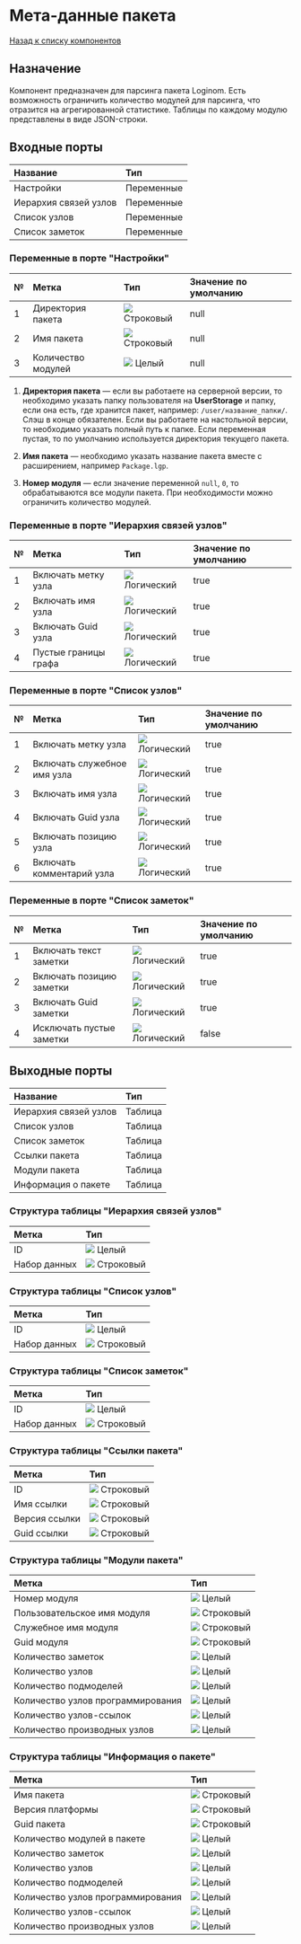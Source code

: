 # Мета-данные пакета

[Назад к списку компонентов](../README.md)

## Назначение

Компонент предназначен для парсинга пакета Loginom. Есть возможность ограничить количество модулей для парсинга, что отразится на агрегированной статистике. Таблицы по каждому модулю представлены в виде JSON-строки.

## Входные порты

| Название                | Тип        |
|:------------------------|:-----------|
| Настройки               | Переменные |
| Иерархия связей узлов   | Переменные |
| Список узлов            | Переменные |
| Список заметок          | Переменные |

### Переменные в порте "Настройки"

| №  | Метка                       | Тип                                   | Значение по умолчанию  |
|:---|:----------------------------|:--------------------------------------|:-----------------------|
| 1  | Директория пакета           | ![](./img/string.svg) Строковый       |null                    |
| 2  | Имя пакета                  | ![](./img/string.svg) Строковый       |null                    |
| 3  | Количество модулей          | ![](./img/integer.svg) Целый          |null                    |

1. **Директория пакета** — если вы работаете на серверной версии, то необходимо указать папку пользователя на **UserStorage** и папку, если она есть, где хранится пакет, например: `/user/название_папки/`. Слэш в конце обязателен. Если вы работаете на настольной версии, то необходимо указать полный путь к папке. Если переменная пустая, то по умолчанию используется директория текущего пакета.

2. **Имя пакета** — необходимо указать название пакета вместе с расширением, например `Package.lgp`.

3. **Номер модуля** — если значение переменной `null`, `0`, то обрабатываются все модули пакета. При необходимости можно ограничить количество модулей.

### Переменные в порте "Иерархия связей узлов"

| №  | Метка                       | Тип                                   | Значение по умолчанию  |
|:---|:----------------------------|:--------------------------------------|:-----------------------|
| 1  | Включать метку узла         | ![](./img/logical.svg) Логический     |true                    |
| 2  | Включать имя узла           | ![](./img/logical.svg) Логический     |true                    |
| 3  | Включать Guid узла          | ![](./img/logical.svg) Логический     |true                    |
| 4  | Пустые границы графа        | ![](./img/logical.svg) Логический     |true                    |

### Переменные в порте "Список узлов"

| №  | Метка                       | Тип                                   | Значение по умолчанию  |
|:---|:----------------------------|:--------------------------------------|:-----------------------|
| 1  | Включать метку узла         | ![](./img/logical.svg) Логический     |true                    |
| 2  | Включать служебное имя узла | ![](./img/logical.svg) Логический     |true                    |
| 3  | Включать имя узла           | ![](./img/logical.svg) Логический     |true                    |
| 4  | Включать Guid узла          | ![](./img/logical.svg) Логический     |true                    |
| 5  | Включать позицию узла       | ![](./img/logical.svg) Логический     |true                    |
| 6  | Включать комментарий узла   | ![](./img/logical.svg) Логический     |true                    |

### Переменные в порте "Список заметок"

| №  | Метка                       | Тип                                   | Значение по умолчанию  |
|:---|:----------------------------|:--------------------------------------|:-----------------------|
| 1  | Включать текст заметки      | ![](./img/logical.svg) Логический     |true                    |
| 2  | Включать позицию заметки    | ![](./img/logical.svg) Логический     |true                    |
| 3  | Включать Guid заметки       | ![](./img/logical.svg) Логический     |true                    |
| 4  | Исключать пустые заметки    | ![](./img/logical.svg) Логический     |false                   |


## Выходные порты

| Название                 | Тип        |
|:-------------------------|:-----------|
| Иерархия связей узлов    | Таблица    |
| Список узлов             | Таблица    |
| Список заметок           | Таблица    |
| Ссылки пакета            | Таблица    |
| Модули пакета            | Таблица    |
| Информация о пакете      | Таблица    |

### Структура таблицы "Иерархия связей узлов"

| Метка                | Тип                                        |
|:---------------------|:-------------------------------------------|
| ID                   | ![](./img/integer.svg) Целый               |
| Набор данных         | ![](./img/string.svg) Строковый            |

### Структура таблицы "Список узлов"

| Метка                | Тип                                        |
|:---------------------|:-------------------------------------------|
| ID                   | ![](./img/integer.svg) Целый               |
| Набор данных         | ![](./img/string.svg) Строковый            |

### Структура таблицы "Список заметок"

| Метка                | Тип                                        |
|:---------------------|:-------------------------------------------|
| ID                   | ![](./img/integer.svg) Целый               |
| Набор данных         | ![](./img/string.svg) Строковый            |

### Структура таблицы "Ссылки пакета"

| Метка                | Тип                                        |
|:---------------------|:-------------------------------------------|
| ID                   | ![](./img/string.svg) Строковый            |
| Имя ссылки           | ![](./img/string.svg) Строковый            |
| Версия ссылки        | ![](./img/string.svg) Строковый            |
| Guid ссылки          | ![](./img/string.svg) Строковый            |

### Структура таблицы "Модули пакета"

| Метка                             | Тип                                   |
|:----------------------------------|:--------------------------------------|
| Номер модуля                      | ![](./img/integer.svg) Целый          |
| Пользовательское имя модуля       | ![](./img/string.svg) Строковый       |
| Служебное имя модуля              | ![](./img/string.svg) Строковый       |
| Guid модуля                       | ![](./img/string.svg) Строковый       |
| Количество заметок                | ![](./img/integer.svg) Целый          |
| Количество узлов                  | ![](./img/integer.svg) Целый          |
| Количество подмоделей             | ![](./img/integer.svg) Целый          |
| Количество узлов программирования | ![](./img/integer.svg) Целый          |
| Количество узлов-ссылок           | ![](./img/integer.svg) Целый          |
| Количество производных узлов      | ![](./img/integer.svg) Целый          |

### Структура таблицы "Информация о пакете"

| Метка                             | Тип                                   |
|:----------------------------------|:--------------------------------------|
| Имя пакета                        | ![](./img/string.svg) Строковый       |
| Версия платформы                  | ![](./img/string.svg) Строковый       |
| Guid пакета                       | ![](./img/string.svg) Строковый       |
| Количество модулей в пакете       | ![](./img/integer.svg) Целый          |
| Количество заметок                | ![](./img/integer.svg) Целый          | 
| Количество узлов                  | ![](./img/integer.svg) Целый          |
| Количество подмоделей             | ![](./img/integer.svg) Целый          |
| Количество узлов программирования | ![](./img/integer.svg) Целый          |
| Количество узлов-ссылок           | ![](./img/integer.svg) Целый          |
| Количество производных узлов      | ![](./img/integer.svg) Целый          |